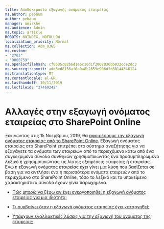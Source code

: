 ```yaml
---
title: Αποδοκιμασία εξαγωγής ονόματος εταιρείας
ms.author: pebaum
author: pebaum
manager: mnirkhe
ms.audience: Admin
ms.topic: article
ROBOTS: NOINDEX, NOFOLLOW
localization_priority: Normal
ms.collection: Adm_O365
ms.custom:
- "2703"
- "9000759"
ms.openlocfilehash: cf8535c82b6d1e6c16d1f2002836bb032cde2dc3
ms.sourcegitcommit: add3ed8156af0a0a8b2659e906dfd60144346124
ms.translationtype: MT
ms.contentlocale: el-GR
ms.lasthandoff: 10/11/2019
ms.locfileid: "37469242"
---
```

# <a name="changes-to-company-name-extraction-in-sharepoint-online"></a>Αλλαγές στην εξαγωγή ονόματος εταιρείας στο SharePoint Online

Ξεκινώντας στις 15 Νοεμβρίου, 2019, θα [αφαιρέσουμε την εξαγωγή ονόματος εταιρείας από το SharePoint Online](https://docs.microsoft.com/sharepoint/changes-to-company-name-extraction-in-sharepoint-online). Εξαγωγή ονόματος εταιρείας στο SharePoint επιτρέπει στο σύστημα αναζήτησης για να εξαγάγετε τα ονόματα των εταιρειών από το περιεχόμενο κάτω από ένα συγκεκριμένο σύνολο συνθηκών χρησιμοποιώντας ένα προσυμπληρωμένο λεξικό ή χρησιμοποιώντας τις λίστες εξαιρέσεις εταιρείας ή εταιρείας. Ενώ η εξαγωγή ονόματος εταιρείας έχει γίνει μια λύση που βασίζεται σε βάση για να αντλήσει ένα ή περισσότερα ονόματα εταιρειών από το περιεχόμενο στο SharePoint Online, τόσο το λεξικό και το υποκείμενο χαρακτηριστικό σύνολο έχουν γίνει παρωχημένα.

- [Πώς μπορώ να ξέρω αν έχει ενεργοποιηθεί η εξαγωγή ονόματος εταιρείας για μια ιδιότητα;](https://docs.microsoft.com/sharepoint/changes-to-company-name-extraction-in-sharepoint-online#how-do-i-know-if-company-name-extraction-is-enabled-for-a-property)

- [Τι συμβαίνει όταν η εξαγωγή ονόματος εταιρείας έχει καταργηθεί;](https://docs.microsoft.com/sharepoint/changes-to-company-name-extraction-in-sharepoint-online#what-happens-when-company-name-extraction-is-deprecated) 

- [Υπάρχουν εναλλακτικές λύσεις για την εξαγωγή του ονόματος της εταιρείας;](https://docs.microsoft.com/sharepoint/changes-to-company-name-extraction-in-sharepoint-online#are-there-alternatives-to-company-name-extraction) 
